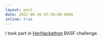```yaml
---
layout: post
date: 2022-06-26 07:59:00-0400
inline: true
---
```


I took part in [HerHackathon](https://thehackathoncompany.com/herhackathon/) BASF challenge.
